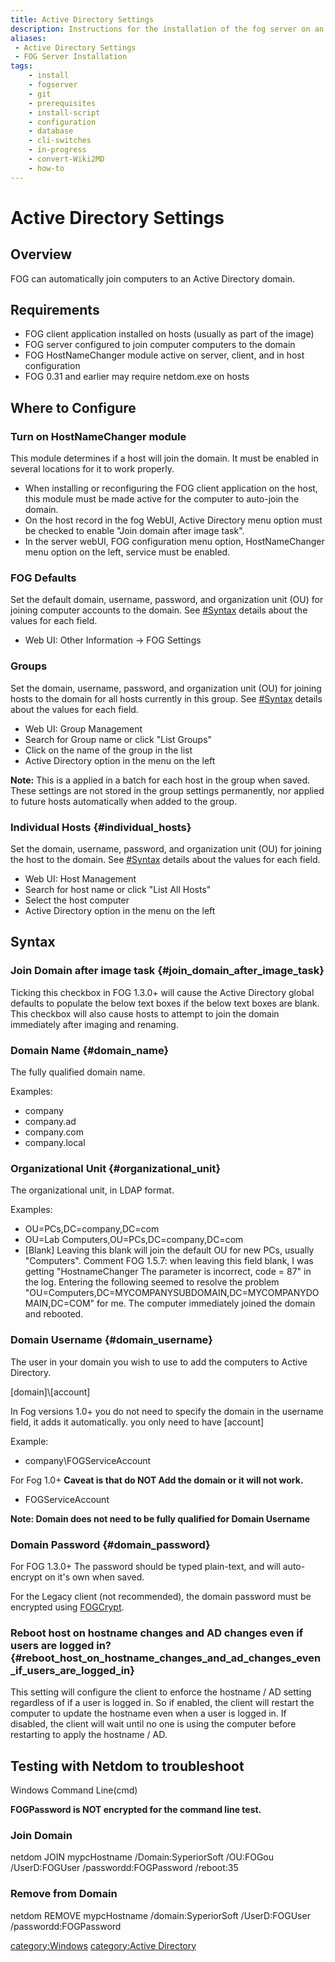 ```yaml
---
title: Active Directory Settings
description: Instructions for the installation of the fog server on an existing linux server
aliases:
 - Active Directory Settings
 - FOG Server Installation
tags:
    - install
    - fogserver
    - git
    - prerequisites
    - install-script
    - configuration
    - database
    - cli-switches
    - in-progress
    - convert-Wiki2MD
    - how-to
---
```


# Active Directory Settings

## Overview

FOG can automatically join computers to an Active Directory domain.

## Requirements

-   FOG client application installed on hosts (usually as part of the
    image)
-   FOG server configured to join computer computers to the domain
-   FOG HostNameChanger module active on server, client, and in host
    configuration
-   FOG 0.31 and earlier may require netdom.exe on hosts

## Where to Configure

### Turn on HostNameChanger module 

This module determines if a host will join the domain. It must be
enabled in several locations for it to work properly.

-   When installing or reconfiguring the FOG client application on the
    host, this module must be made active for the computer to auto-join
    the domain.
-   On the host record in the fog WebUI, Active Directory menu option
    must be checked to enable \"Join domain after image task\".
-   In the server webUI, FOG configuration menu option, HostNameChanger
    menu option on the left, service must be enabled.

### FOG Defaults 

Set the default domain, username, password, and organization unit (OU)
for joining computer accounts to the domain. See
[#Syntax](#Syntax "wikilink") details about the values for each field.

-   Web UI: Other Information -\> FOG Settings

### Groups

Set the domain, username, password, and organization unit (OU) for
joining hosts to the domain for all hosts currently in this group. See
[#Syntax](#Syntax "wikilink") details about the values for each field.

-   Web UI: Group Management
-   Search for Group name or click \"List Groups\"
-   Click on the name of the group in the list
-   Active Directory option in the menu on the left

**Note:** This is a applied in a batch for each host in the group when
saved. These settings are not stored in the group settings permanently,
nor applied to future hosts automatically when added to the group.

### Individual Hosts {#individual_hosts}

Set the domain, username, password, and organization unit (OU) for
joining the host to the domain. See [#Syntax](#Syntax "wikilink")
details about the values for each field.

-   Web UI: Host Management
-   Search for host name or click \"List All Hosts\"
-   Select the host computer
-   Active Directory option in the menu on the left

## Syntax

### Join Domain after image task {#join_domain_after_image_task}

Ticking this checkbox in FOG 1.3.0+ will cause the Active Directory
global defaults to populate the below text boxes if the below text boxes
are blank. This checkbox will also cause hosts to attempt to join the
domain immediately after imaging and renaming.

### Domain Name {#domain_name}

The fully qualified domain name.

Examples:

-   company
-   company.ad
-   company.com
-   company.local

### Organizational Unit {#organizational_unit}

The organizational unit, in LDAP format.

Examples:

-   OU=PCs,DC=company,DC=com
-   OU=Lab Computers,OU=PCs,DC=company,DC=com
-   \[Blank\] Leaving this blank will join the default OU for new PCs,
    usually \"Computers\". Comment FOG 1.5.7: when leaving this field
    blank, I was getting \"HostnameChanger The parameter is incorrect,
    code = 87\" in the log. Entering the following seemed to resolve the
    problem
    \"OU=Computers,DC=MYCOMPANYSUBDOMAIN,DC=MYCOMPANYDOMAIN,DC=COM\" for
    me. The computer immediately joined the domain and rebooted.

### Domain Username {#domain_username}

The user in your domain you wish to use to add the computers to Active
Directory.

\[domain\]\\\[account\]

In Fog versions 1.0+ you do not need to specify the domain in the
username field, it adds it automatically. you only need to have
\[account\]

Example:

-   company\\FOGServiceAccount

For Fog 1.0+ **Caveat is that do NOT Add the domain or it will not
work.**

-   FOGServiceAccount

**Note: Domain does not need to be fully qualified for Domain Username**

### Domain Password {#domain_password}

For FOG 1.3.0+ The password should be typed plain-text, and will
auto-encrypt on it\'s own when saved.

For the Legacy client (not recommended), the domain password must be
encrypted using [FOGCrypt](FOGCrypt "wikilink").

### Reboot host on hostname changes and AD changes even if users are logged in? {#reboot_host_on_hostname_changes_and_ad_changes_even_if_users_are_logged_in}

This setting will configure the client to enforce the hostname / AD
setting regardless of if a user is logged in. So if enabled, the client
will restart the computer to update the hostname even when a user is
logged in. If disabled, the client will wait until no one is using the
computer before restarting to apply the hostname / AD.

## Testing with Netdom to troubleshoot

Windows Command Line(cmd)

**FOGPassword is NOT encrypted for the command line test.**

### Join Domain

netdom JOIN mypcHostname /Domain:SyperiorSoft /OU:FOGou /UserD:FOGUser
/passwordd:FOGPassword /reboot:35

### Remove from Domain

netdom REMOVE mypcHostname /domain:SyperiorSoft /UserD:FOGUser
/passwordd:FOGPassword

[category:Windows](category:Windows "wikilink") [category:Active
Directory](category:Active_Directory "wikilink")
